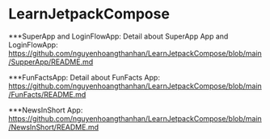 # LearnJetpackCompose
***SuperApp and LoginFlowApp:
Detail about SuperApp App and LoginFlowApp: https://github.com/nguyenhoangthanhan/LearnJetpackCompose/blob/main/SupperApp/README.md

***FunFactsApp:
Detail about FunFacts App: https://github.com/nguyenhoangthanhan/LearnJetpackCompose/blob/main/FunFacts/README.md

***NewsInShort App:
https://github.com/nguyenhoangthanhan/LearnJetpackCompose/blob/main/NewsInShort/README.md




